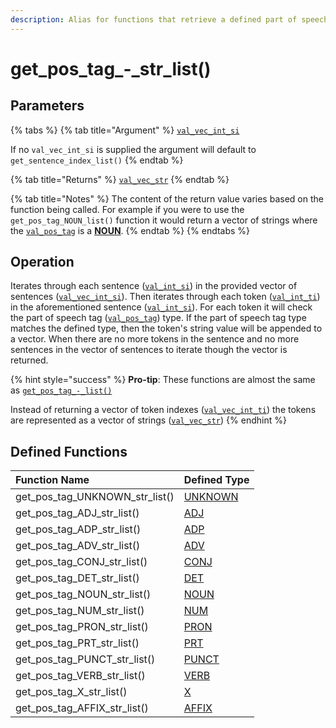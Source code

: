 ```yaml
---
description: Alias for functions that retrieve a defined part of speech tag type
---
```


# get\_pos\_tag\_-\_str\_list\(\)

## Parameters

{% tabs %}
{% tab title="Argument" %}
[`val_vec_int_si`](../../variable-types/val_vec_int_si.md)

If no `val_vec_int_si` is supplied the argument will default to `get_sentence_index_list()`
{% endtab %}

{% tab title="Returns" %}
[`val_vec_str`](../../variable-types/val_vec_str.md)
{% endtab %}

{% tab title="Notes" %}
The content of the return value varies based on the function being called. For example if you were to use the `get_pos_tag_NOUN_list()` function it would return a vector of strings where the [`val_pos_tag`](../../variable-types/val_pos_tag.md) is a [**NOUN**](../../../definitions/parts-of-speech/noun.md).
{% endtab %}
{% endtabs %}

## Operation

Iterates through each sentence \([`val_int_si`](../../variable-types/val_int_si.md)\) in the provided vector of sentences \([`val_vec_int_si`](../../variable-types/val_vec_int_si.md)\). Then iterates through each token \([`val_int_ti`](../../variable-types/val_int_ti.md)\) in the aforementioned sentence \([`val_int_si`](../../variable-types/val_int_si.md)\). For each token it will check the part of speech tag \([`val_pos_tag`](../../variable-types/val_pos_tag.md)\) type. If the part of speech tag type matches the defined type, then the token's string value will be appended to a vector. When there are no more tokens in the sentence and no more sentences in the vector of sentences to iterate though the vector is returned.

{% hint style="success" %}
**Pro-tip**: These functions are almost the same as [`get_pos_tag_-_list()`](get_pos_tag_-_list.md)

Instead of returning a vector of token indexes \([`val_vec_int_ti`](../../variable-types/val_vec_int_ti.md)\) the tokens are represented as a vector of strings \([`val_vec_str`](../../variable-types/val_vec_str.md)\)
{% endhint %}

## Defined Functions

| Function Name | Defined Type |
| :--- | :--- |
| get\_pos\_tag\_UNKNOWN\_str\_list\(\) | [UNKNOWN](../../../definitions/parts-of-speech/unknown.md) |
| get\_pos\_tag\_ADJ\_str\_list\(\) | [ADJ](../../../definitions/parts-of-speech/adj.md) |
| get\_pos\_tag\_ADP\_str\_list\(\) | [ADP](../../../definitions/parts-of-speech/adp.md) |
| get\_pos\_tag\_ADV\_str\_list\(\) | [ADV](../../../definitions/parts-of-speech/adv.md) |
| get\_pos\_tag\_CONJ\_str\_list\(\) | [CONJ](../../../definitions/parts-of-speech/conj.md) |
| get\_pos\_tag\_DET\_str\_list\(\) | [DET](../../../definitions/parts-of-speech/det.md) |
| get\_pos\_tag\_NOUN\_str\_list\(\) | [NOUN](../../../definitions/parts-of-speech/noun.md) |
| get\_pos\_tag\_NUM\_str\_list\(\) | [NUM](../../../definitions/parts-of-speech/num.md) |
| get\_pos\_tag\_PRON\_str\_list\(\) | [PRON](../../../definitions/parts-of-speech/pron.md) |
| get\_pos\_tag\_PRT\_str\_list\(\) | [PRT](../../../definitions/parts-of-speech/prt.md) |
| get\_pos\_tag\_PUNCT\_str\_list\(\) | [PUNCT](../../../definitions/parts-of-speech/punct.md) |
| get\_pos\_tag\_VERB\_str\_list\(\) | [VERB](../../../definitions/parts-of-speech/verb.md) |
| get\_pos\_tag\_X\_str\_list\(\) | [X](../../../definitions/parts-of-speech/x.md) |
| get\_pos\_tag\_AFFIX\_str\_list\(\) | [AFFIX](../../../definitions/parts-of-speech/affix.md) |

